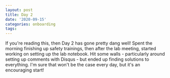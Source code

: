 ```yaml
---
layout: post
title: Day 2
date: '2020-09-15'
categories: onboarding
tags:
---
```


If you're reading this, then Day 2 has gone pretty dang well! Spent the morning finishing up safety trainings, then after the lab meeting, started working on setting up the lab notebook. Hit some walls - particularly around setting up comments with Disqus - but ended up finding solutions to everything. I'm sure that won't be the case every day, but it's an encouraging start!